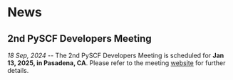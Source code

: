 # News

## 2nd PySCF Developers Meeting

_18 Sep, 2024_ -- The 2nd PySCF Developers Meeting is scheduled for **Jan 13, 2025, in Pasadena, CA**.
Please refer to the meeting [website](https://sites.google.com/view/2nd-pyscf-conference) for further details.

